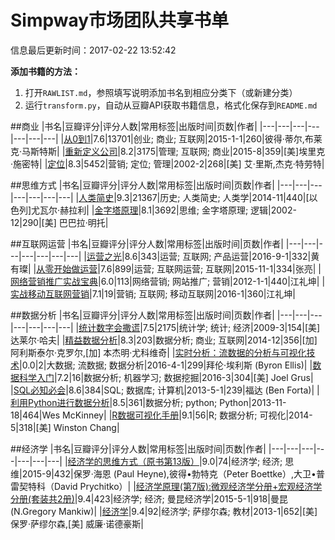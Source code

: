 # Simpway市场团队共享书单

信息最后更新时间：2017-02-22 13:52:42

**添加书籍的方法：**

1. 打开`RAWLIST.md`，参照填写说明添加书名到相应分类下（或新建分类）
2. 运行`transform.py`，自动从豆瓣API获取书籍信息，格式化保存到`README.md`

##商业
|书名|豆瓣评分|评分人数|常用标签|出版时间|页数|作者|
|---|---|---|---|---|---|---|
|[从0到1](https://book.douban.com/subject/26297606)|7.6|13701|创业; 商业; 互联网|2015-1-1|260|彼得·蒂尔,布莱克·马斯特斯|
|[重新定义公司](https://book.douban.com/subject/26582822)|8.2|3175|管理; 互联网; 商业|2015-8|359|[美]埃里克·施密特|
|[定位](https://book.douban.com/subject/1017180)|8.3|5452|营销; 定位; 管理|2002-2|268|[美] 艾·里斯,杰克·特劳特|

##思维方式
|书名|豆瓣评分|评分人数|常用标签|出版时间|页数|作者|
|---|---|---|---|---|---|---|
|[人类简史](https://book.douban.com/subject/25985021)|9.3|21367|历史; 人类简史; 人类学|2014-11|440|[以色列]尤瓦尔·赫拉利|
|[金字塔原理](https://book.douban.com/subject/1020644)|8.1|3692|思维; 金字塔原理; 逻辑|2002-12|290|[美] 巴巴拉·明托|

##互联网运营
|书名|豆瓣评分|评分人数|常用标签|出版时间|页数|作者|
|---|---|---|---|---|---|---|
|[运营之光](https://book.douban.com/subject/26873486)|8.6|343|运营; 互联网; 产品运营|2016-9-1|332|黄有璨|
|[从零开始做运营](https://book.douban.com/subject/26682111)|7.6|899|运营; 互联网运营; 互联网|2015-11-1|334|张亮|
|[网络营销推广实战宝典](https://book.douban.com/subject/7067578)|6.0|113|网络营销; 网站推广; 营销|2012-1-1|440|江礼坤|
|[实战移动互联网营销](https://book.douban.com/subject/26698429)|7.1|19|营销; 互联网; 移动互联网|2016-1|360|江礼坤|

##数据分析
|书名|豆瓣评分|评分人数|常用标签|出版时间|页数|作者|
|---|---|---|---|---|---|---|
|[统计数字会撒谎](https://book.douban.com/subject/3595095)|7.5|2175|统计学; 统计; 经济|2009-3|154|[美] 达莱尔·哈夫|
|[精益数据分析](https://book.douban.com/subject/26278639)|8.3|203|数据分析; 商业; 互联网|2014-12|356|[加] 阿利斯泰尔·克罗尔,[加] 本杰明·尤科维奇|
|[实时分析：流数据的分析与可视化技术](https://book.douban.com/subject/26773406)|0.0|2|大数据; 流数据; 数据分析|2016-4-1|299|拜伦·埃利斯 (Byron Ellis)|
|[数据科学入门](https://book.douban.com/subject/26741078)|7.2|16|数据分析; 机器学习; 数据挖掘|2016-3|304|[美] Joel Grus|
|[SQL必知必会](https://book.douban.com/subject/24250054)|8.6|384|SQL; 数据库; 计算机|2013-5-1|239|福达 (Ben Forta)|
|[利用Python进行数据分析](https://book.douban.com/subject/25779298)|8.5|361|数据分析; python; Python|2013-11-18|464|Wes McKinney|
|[R数据可视化手册](https://book.douban.com/subject/25873705)|9.1|56|R; 数据分析; 可视化|2014-5|318|[美] Winston Chang|

##经济学
|书名|豆瓣评分|评分人数|常用标签|出版时间|页数|作者|
|---|---|---|---|---|---|---|
|[经济学的思维方式（原书第13版）](https://book.douban.com/subject/26604224)|9.0|74|经济学; 经济; 思维|2015-9|432|保罗·海恩 (Paul Heyne),彼得•勃特克（Peter Boettke）,大卫•普雷契特科（David Prychitko）|
|[经济学原理(第7版):微观经济学分册+宏观经济学分册(套装共2册)](https://book.douban.com/subject/26435630)|9.4|423|经济学; 经济; 曼昆经济学|2015-5-1|918|曼昆 (N.Gregory Mankiw)|
|[经济学](https://book.douban.com/subject/20502310)|9.4|92|经济学; 萨缪尔森; 教材|2013-1|652|[美] 保罗·萨缪尔森,[美] 威廉·诺德豪斯|
